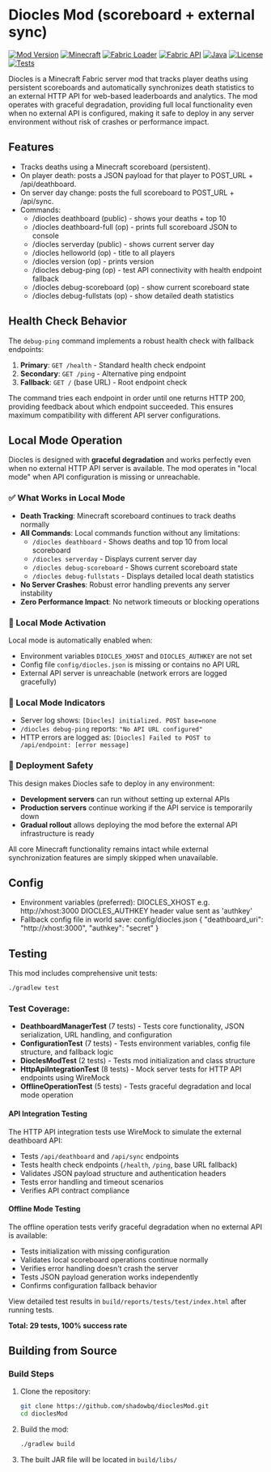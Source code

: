 # Diocles Mod (scoreboard + external sync)

[![Mod Version](https://img.shields.io/badge/Mod%20Version-1.0.0-blue)](https://github.com/shadowbq/dioclesMod/releases)
[![Minecraft](https://img.shields.io/badge/Minecraft-1.21.7-green)](https://minecraft.net)
[![Fabric Loader](https://img.shields.io/badge/Fabric%20Loader-0.16.14+-orange)](https://fabricmc.net)
[![Fabric API](https://img.shields.io/badge/Fabric%20API-0.129.0+-yellow)](https://modrinth.com/mod/fabric-api)
[![Java](https://img.shields.io/badge/Java-21+-red)](https://adoptium.net)
[![License](https://img.shields.io/badge/License-MIT-brightgreen)](https://github.com/shadowbq/dioclesMod/blob/main/LICENSE)
[![Tests](https://img.shields.io/badge/Tests-29%20Passing-success)](https://github.com/shadowbq/dioclesMod)

Diocles is a Minecraft Fabric server mod that tracks player deaths using persistent scoreboards and automatically synchronizes death statistics to an external HTTP API for web-based leaderboards and analytics. The mod operates with graceful degradation, providing full local functionality even when no external API is configured, making it safe to deploy in any server environment without risk of crashes or performance impact.

## Features

* Tracks deaths using a Minecraft scoreboard (persistent).
* On player death: posts a JSON payload for that player to POST_URL + /api/deathboard.
* On server day change: posts the full scoreboard to POST_URL + /api/sync.
* Commands:
  * /diocles deathboard        (public) - shows your deaths + top 10
  * /diocles deathboard-full   (op)     - prints full scoreboard JSON to console
  * /diocles serverday         (public) - shows current server day
  * /diocles helloworld        (op)     - title to all players
  * /diocles version           (op)     - prints version
  * /diocles debug-ping        (op)     - test API connectivity with health endpoint fallback
  * /diocles debug-scoreboard  (op)     - show current scoreboard state
  * /diocles debug-fullstats   (op)     - show detailed death statistics

## Health Check Behavior

The `debug-ping` command implements a robust health check with fallback endpoints:

1. **Primary**: `GET /health` - Standard health check endpoint
2. **Secondary**: `GET /ping` - Alternative ping endpoint  
3. **Fallback**: `GET /` (base URL) - Root endpoint check

The command tries each endpoint in order until one returns HTTP 200, providing feedback about which endpoint succeeded. This ensures maximum compatibility with different API server configurations.

## Local Mode Operation

Diocles is designed with **graceful degradation** and works perfectly even when no external HTTP API server is available. The mod operates in "local mode" when API configuration is missing or unreachable.

### ✅ What Works in Local Mode

- **Death Tracking**: Minecraft scoreboard continues to track deaths normally
- **All Commands**: Local commands function without any limitations:
  - `/diocles deathboard` - Shows deaths and top 10 from local scoreboard
  - `/diocles serverday` - Displays current server day
  - `/diocles debug-scoreboard` - Shows current scoreboard state
  - `/diocles debug-fullstats` - Displays detailed local death statistics
- **No Server Crashes**: Robust error handling prevents any server instability
- **Zero Performance Impact**: No network timeouts or blocking operations

### 🔧 Local Mode Activation

Local mode is automatically enabled when:
- Environment variables `DIOCLES_XHOST` and `DIOCLES_AUTHKEY` are not set
- Config file `config/diocles.json` is missing or contains no API URL
- External API server is unreachable (network errors are logged gracefully)

### 📝 Local Mode Indicators

- Server log shows: `[Diocles] initialized. POST base=none`
- `/diocles debug-ping` reports: `"No API URL configured"`
- HTTP errors are logged as: `[Diocles] Failed to POST to /api/endpoint: [error message]`

### 🚀 Deployment Safety

This design makes Diocles safe to deploy in any environment:
- **Development servers** can run without setting up external APIs
- **Production servers** continue working if the API service is temporarily down
- **Gradual rollout** allows deploying the mod before the external API infrastructure is ready

All core Minecraft functionality remains intact while external synchronization features are simply skipped when unavailable.

## Config

* Environment variables (preferred):
    DIOCLES_XHOST    e.g. http://xhost:3000
    DIOCLES_AUTHKEY  header value sent as 'authkey'
* Fallback config file in world save: config/diocles.json
   {
     "deathboard_uri": "http://xhost:3000",
     "authkey": "secret"
   }

## Testing

This mod includes comprehensive unit tests:

```bash
./gradlew test
```

### Test Coverage:
* **DeathboardManagerTest** (7 tests) - Tests core functionality, JSON serialization, URL handling, and configuration
* **ConfigurationTest** (7 tests) - Tests environment variables, config file structure, and fallback logic  
* **DioclesModTest** (2 tests) - Tests mod initialization and class structure
* **HttpApiIntegrationTest** (8 tests) - Mock server tests for HTTP API endpoints using WireMock
* **OfflineOperationTest** (5 tests) - Tests graceful degradation and local mode operation

#### API Integration Testing
The HTTP API integration tests use WireMock to simulate the external deathboard API:
* Tests `/api/deathboard` and `/api/sync` endpoints
* Tests health check endpoints (`/health`, `/ping`, base URL fallback)
* Validates JSON payload structure and authentication headers
* Tests error handling and timeout scenarios
* Verifies API contract compliance

#### Offline Mode Testing
The offline operation tests verify graceful degradation when no external API is available:
* Tests initialization with missing configuration
* Validates local scoreboard operations continue normally
* Verifies error handling doesn't crash the server
* Tests JSON payload generation works independently
* Confirms configuration fallback behavior

View detailed test results in `build/reports/tests/test/index.html` after running tests.

**Total: 29 tests, 100% success rate**

## Building from Source

### Build Steps

1. Clone the repository:

   ```bash
   git clone https://github.com/shadowbq/dioclesMod.git
   cd dioclesMod
   ```

2. Build the mod:

   ```bash
   ./gradlew build
   ```

3. The built JAR file will be located in `build/libs/`
